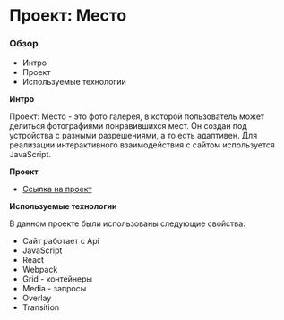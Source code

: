 # Проект: Место

### Обзор

* Интро
* Проект
* Используемые технологии

**Интро**

Проект: Место - это фото галерея, в которой пользователь может делиться фотографиями понравившихся мест. 
Он создан под устройства с разными разрешениями, а то есть адаптивен.
Для реализации интерактивного взаимодействия с сайтом используется JavaScript.

**Проект**

* [Ссылка на проект](https://artivanika.github.io/mesto/)

**Используемые технологии**

В данном проекте были использованы следующие свойства:


* Сайт работает с Api
* JavaScript
* React
* Webpack
* Grid - контейнеры
* Media - запросы
* Overlay
* Transition 